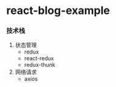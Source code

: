 # react-blog-example

### 技术栈

1. 状态管理
   - redux
   - react-redux
   - redux-thunk
2. 网络请求
   - axios
